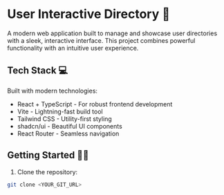 # User Interactive Directory 🚀

A modern web application built to manage and showcase user directories with a sleek, interactive interface. This project combines powerful functionality with an intuitive user experience.

## Tech Stack 💻

Built with modern technologies:
- React + TypeScript - For robust frontend development
- Vite - Lightning-fast build tool
- Tailwind CSS - Utility-first styling
- shadcn/ui - Beautiful UI components
- React Router - Seamless navigation

## Getting Started 🏃‍♂️

1. Clone the repository:
```bash
git clone <YOUR_GIT_URL>
```
